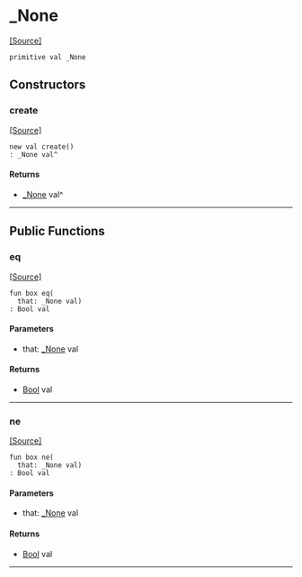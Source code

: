 # _None
<span class="source-link">[[Source]](src/promises/promise.md#L-0-421)</span>
```pony
primitive val _None
```

## Constructors

### create
<span class="source-link">[[Source]](src/promises/promise.md#L-0-421)</span>


```pony
new val create()
: _None val^
```

#### Returns

* [_None](promises-_None.md) val^

---

## Public Functions

### eq
<span class="source-link">[[Source]](src/promises/promise.md#L-0-424)</span>


```pony
fun box eq(
  that: _None val)
: Bool val
```
#### Parameters

*   that: [_None](promises-_None.md) val

#### Returns

* [Bool](builtin-Bool.md) val

---

### ne
<span class="source-link">[[Source]](src/promises/promise.md#L-0-424)</span>


```pony
fun box ne(
  that: _None val)
: Bool val
```
#### Parameters

*   that: [_None](promises-_None.md) val

#### Returns

* [Bool](builtin-Bool.md) val

---

